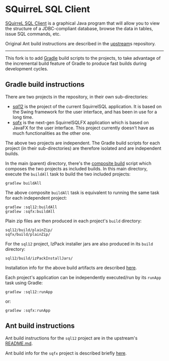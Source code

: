 # SQuirreL SQL Client

[SQuirreL SQL Client](http://www.squirrelsql.org/) is a graphical Java program
that will allow you to view the structure of a JDBC-compliant database, browse
the data in tables, issue SQL commands, etc.

Original Ant build instructions are described in the
[upstream](https://github.com/squirrel-sql-client/squirrel-sql-code)s
repository.

---

This fork is to add [Gradle](https://gradle.org/) build scripts to the projects,
to take advantage of the incremental build feature of Gradle to produce fast builds
during development cycles.

## Gradle build instructions

There are two projects in the repository, in their own sub-directories:

* [sql12](sql12) is the project of the current SquirrelSQL application. It is based on the Swing framework for the user interface, and has been in use for a long time.
* [sqfx](sqfx) is the next-gen SquirrelSQLFX application which is based on JavaFX for the user interface. This project currently doesn't have as much functionalities as the other one.

The above two projects are independent. The Gradle build scripts for each project
(in their sub-directories) are therefore isolated and are independent builds.

In the main (parent) directory, there's the
[composite build](https://docs.gradle.org/current/userguide/composite_builds.html)
script which composes the two projects as included builds. In this main directory,
execute the `buildAll` task to build the two included projects:

	gradlew buildAll

The above composite `buildAll` task is equivalent to running the same task for
each independent project:

	gradlew :sql12:buildAll
	gradlew :sqfx:buildAll

Plain zip files are then produced in each project's `build` directory:

	sql12/build/plainZip/
	sqfx/build/plainZip/

For the `sql12` project, IzPack installer jars are also produced in its `build`
directory:

	sql12/build/izPackInstallJars/

Installation info for the above build artifacts are described
[here](http://www.squirrelsql.org/#installation).

Each project's application can be independently executed/run by its `runApp` task
using Gradle:

	gradlew :sql12:runApp

or:

	gradlew :sqfx:runApp


## Ant build instructions

Ant build instructions for the `sql12` project are in the upstream's
[README.md](https://github.com/squirrel-sql-client/squirrel-sql-code).

Ant build info for the `sqfx` project is described briefly
[here](http://www.squirrelsql.org/index.php?page=squirrelFx).

